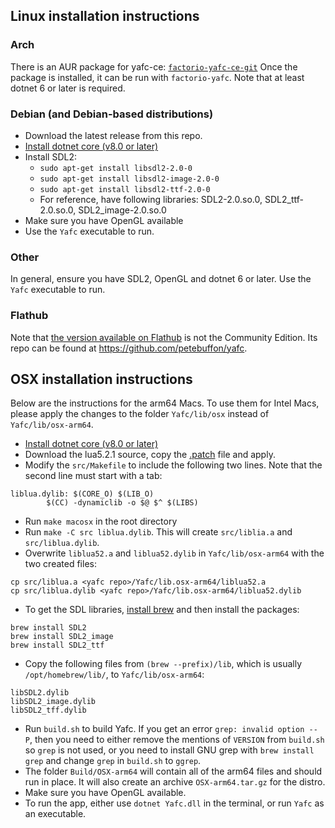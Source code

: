 ## Linux installation instructions

### Arch 
There is an AUR package for yafc-ce: [`factorio-yafc-ce-git`](https://aur.archlinux.org/packages/factorio-yafc-ce-git) 
Once the package is installed, it can be run with `factorio-yafc`. Note that at least dotnet 6 or later is required.

### Debian (and Debian-based distributions)
- Download the latest release from this repo.
- [Install dotnet core (v8.0 or later)](https://learn.microsoft.com/en-us/dotnet/core/install/linux-debian)
- Install SDL2:
  - `sudo apt-get install libsdl2-2.0-0`
  - `sudo apt-get install libsdl2-image-2.0-0`
  - `sudo apt-get install libsdl2-ttf-2.0-0`
  - For reference, have following libraries: SDL2-2.0.so.0, SDL2_ttf-2.0.so.0, SDL2_image-2.0.so.0
- Make sure you have OpenGL available
- Use the `Yafc` executable to run.

### Other
In general, ensure you have SDL2, OpenGL and dotnet 6 or later. Use the `Yafc` executable to run.

### Flathub
Note that [the version available on Flathub](https://flathub.org/apps/details/com.github.petebuffon.yafc) is not the Community Edition. Its repo can be found at https://github.com/petebuffon/yafc. 

## OSX installation instructions
Below are the instructions for the arm64 Macs. To use them for Intel Macs, please apply the changes to the folder `Yafc/lib/osx` instead of `Yafc/lib/osx-arm64`.
- [Install dotnet core (v8.0 or later)](https://dotnet.microsoft.com/download)
- Download the lua5.2.1 source, copy the [.patch](https://github.com/shpaass/yafc-ce/blob/master/lua-5.2.1.patch) file and apply.
- Modify the `src/Makefile` to include the following two lines. Note that the second line must start with a tab:
```
liblua.dylib: $(CORE_O) $(LIB_O)
        $(CC) -dynamiclib -o $@ $^ $(LIBS)
```
- Run `make macosx` in the root directory
- Run `make -C src liblua.dylib`. This will create `src/liblia.a` and `src/liblua.dylib`.
- Overwrite `liblua52.a` and `liblua52.dylib` in `Yafc/lib/osx-arm64` with the two created files:
```
cp src/liblua.a <yafc repo>/Yafc/lib.osx-arm64/liblua52.a
cp src/liblua.dylib <yafc repo>/Yafc/lib.osx-arm64/liblua52.dylib
```
- To get the SDL libraries, [install brew](https://brew.sh/) and then install the packages:
```
brew install SDL2
brew install SDL2_image
brew install SDL2_ttf
```
- Copy the following files from `(brew --prefix)/lib`, which is usually `/opt/homebrew/lib/`, to `Yafc/lib/osx-arm64`:
```
libSDL2.dylib
libSDL2_image.dylib
libSDL2_tff.dylib
```
- Run `build.sh` to build Yafc. If you get an error `grep: invalid option -- P`, then you need to either remove the mentions of `VERSION` from `build.sh` so `grep` is not used, or you need to install GNU grep with `brew install grep` and change `grep` in `build.sh` to `ggrep`.
- The folder `Build/OSX-arm64` will contain all of the arm64 files and should run in place. It will also create an archive `OSX-arm64.tar.gz` for the distro.
- Make sure you have OpenGL available.
- To run the app, either use `dotnet Yafc.dll` in the terminal, or run `Yafc` as an executable.